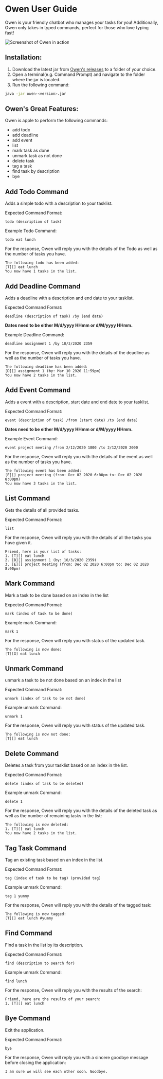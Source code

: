 # Owen User Guide
Owen is your friendly chatbot who manages your tasks for you! 
Additionally, Owen only takes in typed commands, perfect for those who love typing fast!

![Screenshot of Owen in action](/docs/Ui.png)



## Installation:

1. Download the latest jar from [Owen's releases](https://github.com/lesterlimjj/ip/releases/) to a folder of your choice.
2. Open a terminal(e.g. Command Prompt) and navigate to the folder where the jar is located.
3. Run the following command:
```bash
java -jar owen-<version>.jar
```
## Owen's Great Features:
Owen is apple to perform the following commands:
- add todo
- add deadline
- add event
- list
- mark task as done
- unmark task as not done
- delete task
- tag a task
- find task by description
- bye

## Add Todo Command
Adds a simple todo with a description to your tasklist.

Expected Command Format:

```text
todo (description of task)
```

Example Todo Command:
```text
todo eat lunch
```

For the response, Owen will reply you with the details of the Todo as well as the number of tasks you have.

```
The following todo has been added:
[T][] eat lunch
You now have 1 tasks in the list.
```

## Add Deadline Command
Adds a deadline with a description and end date to your tasklist.

Expected Command Format:

```text
deadline (description of task) /by (end date)
```

<b>Dates need to be either M/d/yyyy HHmm or d/M/yyyy HHmm.</b>

Example Deadline Command:
```text
deadline assignment 1 /by 10/3/2020 2359
```

For the response, Owen will reply you with the details of the deadline as well as the number of tasks you have.


```
The following deadline has been added:
[D][] assignment 1 (by: Mar 10 2020 11:59pm)
You now have 2 tasks in the list.
```

## Add Event Command
Adds a event with a description, start date and end date to your tasklist.

Expected Command Format:

```text
event (description of task) /from (start date) /to (end date)
```

<b>Dates need to be either M/d/yyyy HHmm or d/M/yyyy HHmm.</b>

Example Event Command:
```text
event project meeting /from 2/12/2020 1800 /to 2/12/2020 2000
```

For the response, Owen will reply you with the details of the event as well as the number of tasks you have.

```
The following event has been added:
[E][] project meeting (from: Dec 02 2020 6:00pm to: Dec 02 2020 8:00pm)
You now have 3 tasks in the list.
```

## List Command
Gets the details of all provided tasks.

Expected Command Format:

```text
list
```


For the response, Owen will reply you with the details of all the tasks you have given it.

```
Friend, here is your list of tasks:
1. [T][] eat lunch
2. [D][] assignment 1 (by: 10/3/2020 2359)
3. [E][] project meeting (from: Dec 02 2020 6:00pm to: Dec 02 2020 8:00pm)
```

## Mark Command
Mark a task to be done based on an index in the list

Expected Command Format:

```text
mark (index of task to be done)
```

Example mark Command:
```text
mark 1
```


For the response, Owen will reply you with status of the updated task.

```
The following is now done:
[T][X] eat lunch
```

## Unmark Command
unmark a task to be not done based on an index in the list

Expected Command Format:

```text
unmark (index of task to be not done)
```

Example unmark Command:
```text
unmark 1
```

For the response, Owen will reply you with status of the updated task.

```
The following is now not done:
[T][] eat lunch
```

## Delete Command
Deletes a task from your tasklist based on an index in the list.

Expected Command Format:

```text
delete (index of task to be deleted)
```

Example unmark Command:
```text
delete 1
```

For the response, Owen will reply you with the details of the deleted task as well 
as the number of remaining tasks in the list:

```
The following is now deleted:
1. [T][] eat lunch
You now have 2 tasks in the list.
```

## Tag Task Command
Tag an existing task based on an index in the list.

Expected Command Format:

```text
tag (index of task to be tag) (provided tag)
```

Example unmark Command:
```text
tag 1 yummy
```

For the response, Owen will reply you with the details of the tagged task:

```
The following is now tagged:
[T][] eat lunch #yummy
```

## Find Command
Find a task in the list by its description.

Expected Command Format:

```text
find (description to search for)
```

Example unmark Command:
```text
find lunch
```

For the response, Owen will reply you with the results of the search:

```
Friend, here are the results of your search:
1. [T][] eat lunch
```

## Bye Command
Exit the application.

Expected Command Format:

```text
bye
```

For the response, Owen will reply you with a sincere goodbye message before closing the application:

```
I am sure we will see each other soon. Goodbye.
```